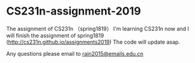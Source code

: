 # CS231n-assignment-2019
The assignment of CS231n （spring1819）
I'm learning CS231n now and I will finish the assignment of spring1819 (http://cs231n.github.io/assignments2019)
The code will update asap.

Any questions please email to rain2015@emails.edu.cn

